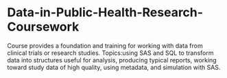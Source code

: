# Data-in-Public-Health-Research-Coursework


Course provides a foundation and training for working with data from clinical trials or research studies. 
Topics:using SAS and SQL to transform data into structures useful for analysis, producing typical reports, working toward study 
data of high quality, using metadata, and simulation with SAS. 
